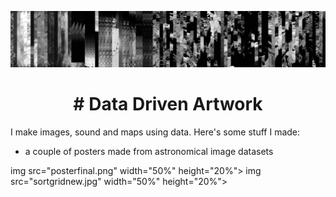 ![](/banner.PNG)


<h1 align="center"> 
# Data Driven Artwork
</h1>

I make images, sound and maps using data. Here's some stuff I made:

- a couple of posters made from astronomical image datasets

img src="posterfinal.png"  width="50%" height="20%"> img src="sortgridnew.jpg"  width="50%" height="20%">

